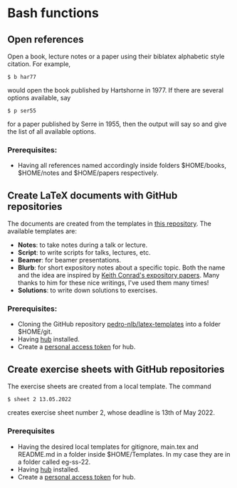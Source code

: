 # Bash functions

## Open references
Open a book, lecture notes or a paper using their biblatex alphabetic style citation. For example,
```
$ b har77
```
would open the book published by Hartshorne in 1977. If there are several options available, say
```
$ p ser55
```
for a paper published by Serre in 1955, then the output will say so and give the list of all available options.

### Prerequisites:

- Having all references named accordingly inside folders $HOME/books, $HOME/notes and $HOME/papers respectively.

## Create LaTeX documents with GitHub repositories
The documents are created from the templates in [this repository](https://github.com/pedro-nlb/latex-templates).
The available templates are:

- **Notes**: to take notes during a talk or lecture.
- **Script**: to write scripts for talks, lectures, etc.
- **Beamer**: for beamer presentations.
- **Blurb**: for short expository notes about a specific topic. Both the name and the idea are inspired by [Keith Conrad's expository papers](https://kconrad.math.uconn.edu/blurbs/). Many thanks to him for these nice writings, I've used them many times!
- **Solutions**: to write down solutions to exercises.

### Prerequisites:

- Cloning the GitHub repository [pedro-nlb/latex-templates](https://github.com/pedro-nlb/latex-templates) into a folder $HOME/git.
- Having [hub](https://github.com/github/hub) installed.
- Create a [personal access token](https://docs.github.com/en/github/authenticating-to-github/creating-a-personal-access-token) for hub.

## Create exercise sheets with GitHub repositories
The exercise sheets are created from a local template.
The command
```
$ sheet 2 13.05.2022
```
creates exercise sheet number 2, whose deadline is 13th of May 2022.

### Prerequisites

- Having the desired local templates for gitignore, main.tex and README.md in a folder inside $HOME/Templates. In my case they are in a folder called eg-ss-22.
- Having [hub](https://github.com/github/hub) installed.
- Create a [personal access token](https://docs.github.com/en/github/authenticating-to-github/creating-a-personal-access-token) for hub.
